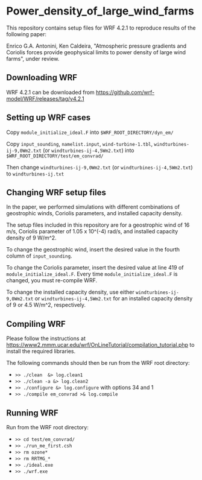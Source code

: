 # Power_density_of_large_wind_farms

This repository contains setup files for WRF 4.2.1 to reproduce results of the following paper:

Enrico G.A. Antonini, Ken Caldeira, "Atmospheric pressure gradients and Coriolis forces provide geophysical limits to power density of large wind farms", under review.

## Downloading WRF

WRF 4.2.1 can be downloaded from https://github.com/wrf-model/WRF/releases/tag/v4.2.1


## Setting up WRF cases

Copy `module_initialize_ideal.F` into `$WRF_ROOT_DIRECTORY/dyn_em/`

Copy  `input_sounding`, `namelist.input`, `wind-turbine-1.tbl`, `windturbines-ij-9,0Wm2.txt` (or `windturbines-ij-4,5Wm2.txt`)  into `$WRF_ROOT_DIRECTORY/test/em_convrad/`

Then change `windturbines-ij-9,0Wm2.txt` (or `windturbines-ij-4,5Wm2.txt`) to `windturbines-ij.txt`


## Changing WRF setup files

In the paper, we performed simulations with different combinations of geostrophic winds, Coriolis parameters, and installed capacity density.

The setup files included in this repository are for a geostrophic wind of 16 m/s, Coriolis parameter of 1.05 x 10^(-4) rad/s, and installed capacity density of 9 W/m^2.

To change the geostrophic wind, insert the desired value in the fourth column of `input_sounding`.

To change the Coriolis parameter, insert the desired value at line 419 of `module_initialize_ideal.F`. Every time `module_initialize_ideal.F` is changed, you must re-compile WRF.

To change the installed capacity density, use either `windturbines-ij-9,0Wm2.txt` or `windturbines-ij-4,5Wm2.txt` for an installed capacity density of 9 or 4.5 W/m^2, respectively.


## Compiling WRF

Please follow the instructions at https://www2.mmm.ucar.edu/wrf/OnLineTutorial/compilation_tutorial.php to install the required libraries.

The following commands should then be run from the WRF root directory:

* `>> ./clean  &> log.clean1`
* `>> ./clean -a &> log.clean2`
* `>> ./configure &> log.configure` with options 34 and 1
* `>> ./compile em_convrad >& log.compile`


## Running WRF

Run from the WRF root directory:

* `>> cd test/em_convrad/`
* `>> ./run_me_first.csh`
* `>> rm ozone*`
* `>> rm RRTMG_*`
* `>> ./ideal.exe`
* `>> ./wrf.exe`
